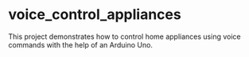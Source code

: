 # voice_control_appliances
This project demonstrates how to control home appliances using voice commands with the help of an Arduino Uno.
